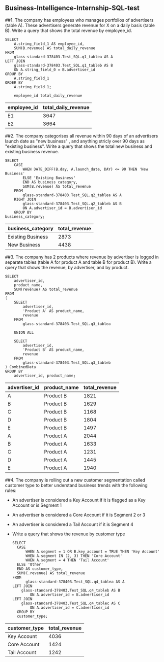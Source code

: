 ## Business-Intelligence-Internship-SQL-test

##1. The company has employees who manages portfolios of advertisers (table A). These advertisers generate revenue for X on a daily basis (table B). Write a query that shows the total revenue by employee_id.

    SELECT 
        A.string_field_1 AS employee_id,
        SUM(B.revenue) AS total_daily_revenue
    FROM
        glass-standard-378403.Test_SQL.q1_tablea AS A
    LEFT JOIN
        glass-standard-378403.Test_SQL.q1_tableb AS B 
        ON A.string_field_0 = B.advertiser_id
    GROUP BY
        A.string_field_1
    ORDER BY
        A.string_field_1;

        employee_id	total_daily_revenue	

| employee_id | total_daily_revenue |
|-------------|---------------------|
| E1          | 3647                |
| E2          | 3664                |


    
##2. The company categorises all revenue within 90 days of an advertisers launch date as "new business" , and anything stricly over 90 days as "existing business". Write a query that shows the total new business and existing business revenue.

    SELECT
        CASE
            WHEN DATE_DIFF(B.day, A.launch_date, DAY) <= 90 THEN 'New Business'
            ELSE 'Existing Business'
            END AS business_category,
            SUM(B.revenue) AS total_revenue
        FROM
            glass-standard-378403.Test_SQL.q2_tablea AS A
        RIGHT JOIN
            glass-standard-378403.Test_SQL.q2_tableb AS B 
            ON A.advertiser_id = B.advertiser_id
        GROUP BY
    business_category;

| business_category | total_revenue |
|-------------------|---------------|
| Existing Business | 2873          |
| New Business      | 4438          |



    
##3. The company has 2 products where revenue by advertiser is logged in separate tables (table A for product A and table B for product B). Write a query that shows the revenue, by advertiser, and by product.

    SELECT
        advertiser_id,
        product_name,
        SUM(revenue) AS total_revenue
    FROM
    (
        SELECT
            advertiser_id,
            'Product A' AS product_name,
            revenue
        FROM
            glass-standard-378403.Test_SQL.q3_tablea

        UNION ALL

        SELECT
            advertiser_id,
            'Product B' AS product_name,
            revenue
        FROM
            glass-standard-378403.Test_SQL.q3_tableb
    ) CombinedData
    GROUP BY
        advertiser_id, product_name;

| advertiser_id | product_name | total_revenue |
|---------------|--------------|---------------|
| A             | Product B    | 1821          |
| B             | Product B    | 1629          |
| C             | Product B    | 1168          |
| D             | Product B    | 1804          |
| E             | Product B    | 1497          |
| A             | Product A    | 2044          |
| B             | Product A    | 1633          |
| C             | Product A    | 1231          |
| D             | Product A    | 1445          |
| E             | Product A    | 1940          |




##4. The company is rolling out a new customer segmentation called customer type to better understand business trends with the following rules:
- An advertiser is considered a Key Account if it is flagged as a Key Account or is Segment 1
- An advertiser is considered a Core Account if it is Segment 2 or 3
- An advertiser is considered a Tail Account if it is Segment 4
- Write a query that shows the revenue by customer type
  
      SELECT
        CASE
            WHEN A.segment = 1 OR B.key_account = TRUE THEN 'Key Account'
            WHEN A.segment IN (2, 3) THEN 'Core Account'
            WHEN A.segment = 4 THEN 'Tail Account'
        ELSE 'Other' 
        END AS customer_type,
        SUM(C.revenue) AS total_revenue
      FROM
            glass-standard-378403.Test_SQL.q4_tablea AS A
      LEFT JOIN
          glass-standard-378403.Test_SQL.q4_tableb AS B 
              ON A.advertiser_id = B.advertiser_id
      LEFT JOIN
          glass-standard-378403.Test_SQL.q4_tablec AS C 
              ON A.advertiser_id = C.advertiser_id
        GROUP BY
        customer_type;
  
| customer_type | total_revenue |
|---------------|---------------|
| Key Account   | 4036          |
| Core Account  | 1424          |
| Tail Account  | 1242          |
